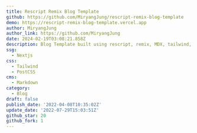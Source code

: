 ```yaml
---
title: Rescript Remix Blog Template
github: https://github.com/MiryangJung/rescript-remix-blog-template
demo: https://rescript-remix-blog-template.vercel.app
author: MiryangJung
author_link: https://github.com/MiryangJung
date: 2024-02-19T03:08:21.858Z
description: Blog Template built using rescript, remix, MDX, tailwind, Vercel ‍
ssg:
  - Nextjs
css:
  - Tailwind
  - PostCSS
cms:
  - Markdown
category:
  - Blog
draft: false
publish_date: '2022-04-08T10:35:02Z'
update_date: '2022-07-29T15:03:51Z'
github_star: 20
github_fork: 1
---
```

